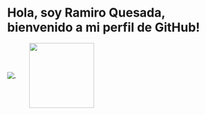  Hola, soy Ramiro Quesada, bienvenido a mi perfil de GitHub! 
 ========
 

<a href="#">
 <img align="center" src="https://github-readme-stats.vercel.app/api?username=ramessj&hide=issues,contribs&show_icons=true&theme=transparent" />
</a>
&nbsp;&nbsp;&nbsp;&nbsp;&nbsp;&nbsp;&nbsp;
<a href="#">
 <img align="center"  src="https://github-readme-stats.vercel.app/api/top-langs/?username=ramessj" height=" 150rem" />
</a>



